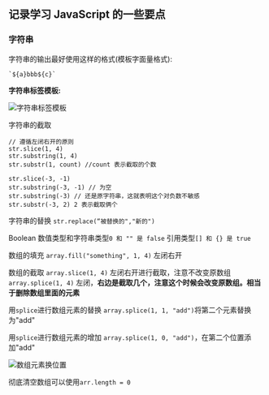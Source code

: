 ## 记录学习 JavaScript 的一些要点

### 字符串

字符串的输出最好使用这样的格式(模板字面量格式):
```
`${a}bbb${c}`
```
**字符串标签模板:**

![字符串标签模板](https://github.com/wolfchen7663/wolfchen7663.github.io/blob/master/_posts/%E5%AD%97%E7%AC%A6%E4%B8%B2%E6%A0%87%E7%AD%BE%E6%A8%A1%E6%9D%BF.png?raw=true)


字符串的截取
```
// 遵循左闭右开的原则
str.slice(1, 4) 
str.substring(1, 4)
str.substr(1, count) //count 表示截取的个数

str.slice(-3, -1)
str.substring(-3, -1) // 为空
str.substring(-3) // 还是原字符串，这就表明这个对负数不敏感
str.substr(-3, 2) 2 表示截取俩个
```

字符串的替换
`str.replace(“被替换的","新的")`


Boolean
数值类型和字符串类型`0 和 "" 是 false`
引用类型`[] 和 {} 是 true`


数组的填充
`array.fill("something", 1, 4)`
左闭右开

数组的截取
`array.slice(1, 4)` 左闭右开进行截取，注意不改变原数组
`array.splice(1, 4)` 左闭，**右边是截取几个，注意这个时候会改变原数组。相当于删除数组里面的元素**

用`splice`进行数组元素的替换
`array.splice(1, 1, "add")`将第二个元素替换为"add"

用`splice`进行数组元素的增加
`array.splice(1, 0, "add")`，在第二个位置添加"add"

![数组元素换位置](https://raw.githubusercontent.com/wolfchen7663/wolfchen7663.github.io/master/_posts/%E6%95%B8%E7%B5%84%E5%85%83%E7%B4%A0%E6%8F%9B%E4%BD%8D%E7%BD%AE.png)

彻底清空数组可以使用`arr.length = 0`




